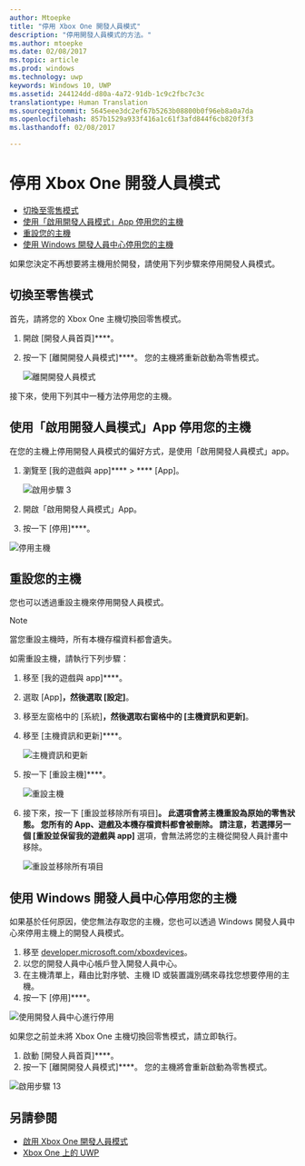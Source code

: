 ```yaml
---
author: Mtoepke
title: "停用 Xbox One 開發人員模式"
description: "停用開發人員模式的方法。"
ms.author: mtoepke
ms.date: 02/08/2017
ms.topic: article
ms.prod: windows
ms.technology: uwp
keywords: Windows 10, UWP
ms.assetid: 244124dd-d80a-4a72-91db-1c9c2fbc7c3c
translationtype: Human Translation
ms.sourcegitcommit: 5645eee3dc2ef67b5263b08800b0f96eb8a0a7da
ms.openlocfilehash: 857b1529a933f416a1c61f3afd844f6cb820f3f3
ms.lasthandoff: 02/08/2017

---
```


# <a name="xbox-one-developer-mode-deactivation"></a>停用 Xbox One 開發人員模式

* [切換至零售模式](#switch-to-retail-mode)
* [使用「啟用開發人員模式」App 停用您的主機](#deactivate-your-console-using-the-dev-mode-activation-app)  
* [重設您的主機](#reset-your-console)
* [使用 Windows 開發人員中心停用您的主機](#deactivate-your-console-using-windows-dev-center)

如果您決定不再想要將主機用於開發，請使用下列步驟來停用開發人員模式。

## <a name="switch-to-retail-mode"></a>切換至零售模式
首先，請將您的 Xbox One 主機切換回零售模式。

1. 開啟 [開發人員首頁]****。
2. 按一下 [離開開發人員模式]****。  您的主機將重新啟動為零售模式。  

   ![離開開發人員模式](images/deactivation-leave-dev-mode.png)

接下來，使用下列其中一種方法停用您的主機。

## <a name="deactivate-your-console-using-the-dev-mode-activation-app"></a>使用「啟用開發人員模式」App 停用您的主機

在您的主機上停用開發人員模式的偏好方式，是使用「啟用開發人員模式」app。 

1. 瀏覽至 [我的遊戲與 app]****  > **** [App]。
  
   ![啟用步驟 3](images/activation-step-3.png)    
   
2.  開啟「啟用開發人員模式」App。    
3.  按一下 [停用]****。
  
![停用主機](images/deactivation-app.png)

## <a name="reset-your-console"></a>重設您的主機

您也可以透過重設主機來停用開發人員模式。  

> [!NOTE]
> 當您重設主機時，所有本機存檔資料都會遺失。

如需重設主機，請執行下列步驟：

1.  移至 [我的遊戲與 app]****。  
2.  選取 [App]****，然後選取 [設定]****。  
3.  移至左窗格中的 [系統]****，然後選取右窗格中的 [主機資訊和更新]****。  
4.  移至 [主機資訊和更新]****。  
   
    ![主機資訊和更新](images/deactivation-console-info-updates.png)  
    
5.  按一下 [重設主機]****。
    
    ![重設主機](images/deactivation-reset-console.png)
    
6.  接下來，按一下 [重設並移除所有項目]****。 此選項會將主機重設為原始的零售狀態。  您所有的 App、遊戲及本機存檔資料都會被刪除。 請注意，若選擇另一個 [重設並保留我的遊戲與 app]**** 選項，會無法將您的主機從開發人員計畫中移除。  
   
    ![重設並移除所有項目](images/deactivation-reset-remove.png)

## <a name="deactivate-your-console-using-windows-dev-center"></a>使用 Windows 開發人員中心停用您的主機

如果基於任何原因，使您無法存取您的主機，您也可以透過 Windows 開發人員中心來停用主機上的開發人員模式。

1. 移至 [developer.microsoft.com/xboxdevices](https://developer.microsoft.com/xboxdevices)。    
2. 以您的開發人員中心帳戶登入開發人員中心。    
3. 在主機清單上，藉由比對序號、主機 ID 或裝置識別碼來尋找您想要停用的主機。  
4. 按一下 [停用]****。  
  
![使用開發人員中心進行停用](images/deactivation-devcenter.png)

如果您之前並未將 Xbox One 主機切換回零售模式，請立即執行。

1. 啟動 [開發人員首頁]****。
2. 按一下 [離開開發人員模式]****。  您的主機將會重新啟動為零售模式。

![啟用步驟 13](images/deactivation-leave-dev-mode.png)

## <a name="see-also"></a>另請參閱
- [啟用 Xbox One 開發人員模式](devkit-activation.md)
- [Xbox One 上的 UWP](index.md)

